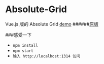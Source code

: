 # Absolute-Grid
Vue.js 版的 Absolute Grid <a href="http://ihanyang.github.io/demo/vue/grid/" target="_blank">demo</a> 
######[原版](https://github.com/jrowny/react-absolute-grid/)

###感受一下
* `npm install`<br>
* `npm start`<br>
* `输入 http://localhost:1314 访问`
